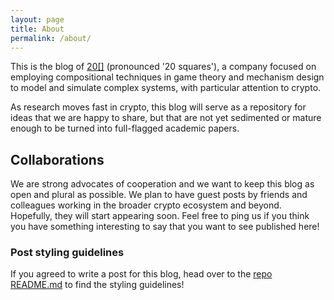 ```yaml
---
layout: page
title: About
permalink: /about/
---
```


This is the blog of [20\[\]](https://20squares.xyz) (pronounced '20 squares'), a company focused on employing compositional techniques in game theory and mechanism design to model and simulate complex systems, with particular attention to crypto.

As research moves fast in crypto, this blog will serve as a repository for ideas that we are happy to share, but that are not yet sedimented or mature enough to be turned into full-flagged academic papers.

## Collaborations

We are strong advocates of cooperation and we want to keep this blog as open and plural as possible. We plan to have guest posts by friends and colleagues working in the broader crypto ecosystem and beyond. Hopefully, they will start appearing soon. Feel free to ping us if you think you have something interesting to say that you want to see published here!

### Post styling guidelines

If you agreed to write a post for this blog, head over to the [repo README.md](https://github.com/20squares/blog/blob/master/README.md) to find the styling guidelines!